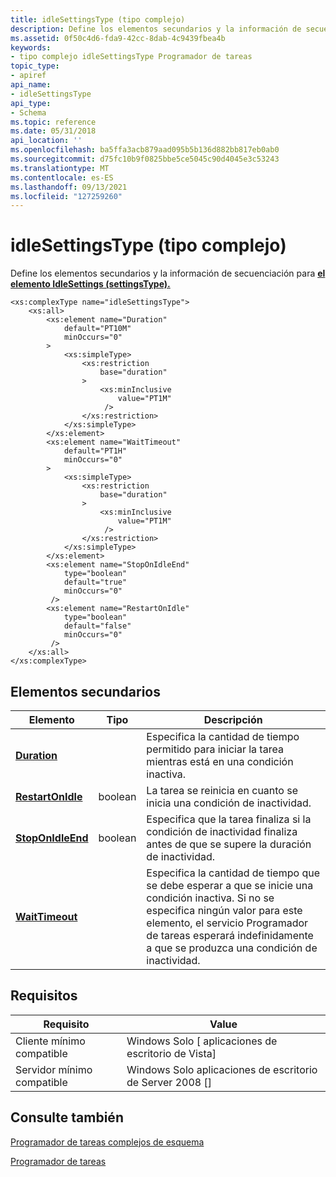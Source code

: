 ```yaml
---
title: idleSettingsType (tipo complejo)
description: Define los elementos secundarios y la información de secuenciación para el elemento IdleSettings (settingsType).
ms.assetid: 0f50c4d6-fda9-42cc-8dab-4c9439fbea4b
keywords:
- tipo complejo idleSettingsType Programador de tareas
topic_type:
- apiref
api_name:
- idleSettingsType
api_type:
- Schema
ms.topic: reference
ms.date: 05/31/2018
api_location: ''
ms.openlocfilehash: ba5ffa3acb879aad095b5b136d882bb817eb0ab0
ms.sourcegitcommit: d75fc10b9f0825bbe5ce5045c90d4045e3c53243
ms.translationtype: MT
ms.contentlocale: es-ES
ms.lasthandoff: 09/13/2021
ms.locfileid: "127259260"
---
```

# <a name="idlesettingstype-complex-type"></a>idleSettingsType (tipo complejo)

Define los elementos secundarios y la información de secuenciación para [**el elemento IdleSettings (settingsType).**](taskschedulerschema-idlesettings-settingstype-element.md)

``` syntax
<xs:complexType name="idleSettingsType">
    <xs:all>
        <xs:element name="Duration"
            default="PT10M"
            minOccurs="0"
        >
            <xs:simpleType>
                <xs:restriction
                    base="duration"
                >
                    <xs:minInclusive
                        value="PT1M"
                     />
                </xs:restriction>
            </xs:simpleType>
        </xs:element>
        <xs:element name="WaitTimeout"
            default="PT1H"
            minOccurs="0"
        >
            <xs:simpleType>
                <xs:restriction
                    base="duration"
                >
                    <xs:minInclusive
                        value="PT1M"
                     />
                </xs:restriction>
            </xs:simpleType>
        </xs:element>
        <xs:element name="StopOnIdleEnd"
            type="boolean"
            default="true"
            minOccurs="0"
         />
        <xs:element name="RestartOnIdle"
            type="boolean"
            default="false"
            minOccurs="0"
         />
    </xs:all>
</xs:complexType>
```

## <a name="child-elements"></a>Elementos secundarios



| Elemento                                                                                  | Tipo    | Descripción                                                                                                                                                                                                       |
|------------------------------------------------------------------------------------------|---------|-------------------------------------------------------------------------------------------------------------------------------------------------------------------------------------------------------------------|
| [**Duration**](taskschedulerschema-duration-idlesettingstype-element.md)                |         | Especifica la cantidad de tiempo permitido para iniciar la tarea mientras está en una condición inactiva.<br/>                                                                                                                     |
| [**RestartOnIdle**](taskschedulerschema-restartonidle-idlesettingstype-element.md)      | boolean | La tarea se reinicia en cuanto se inicia una condición de inactividad.<br/>                                                                                                                                             |
| [**StopOnIdleEnd**](taskschedulerschema-terminateonidleend-idlesettingstype-element.md) | boolean | Especifica que la tarea finaliza si la condición de inactividad finaliza antes de que se supere la duración de inactividad.<br/>                                                                                                 |
| [**WaitTimeout**](taskschedulerschema-waittimeout-idlesettingstype-element.md)          |         | Especifica la cantidad de tiempo que se debe esperar a que se inicie una condición inactiva. Si no se especifica ningún valor para este elemento, el servicio Programador de tareas esperará indefinidamente a que se produzca una condición de inactividad.<br/> |



## <a name="requirements"></a>Requisitos



| Requisito | Value |
|-------------------------------------|------------------------------------------------------|
| Cliente mínimo compatible<br/> | Windows Solo \[ aplicaciones de escritorio de Vista\]<br/>       |
| Servidor mínimo compatible<br/> | Windows Solo aplicaciones de escritorio de Server 2008 \[\]<br/> |



## <a name="see-also"></a>Consulte también

<dl> <dt>

[Programador de tareas complejos de esquema](task-scheduler-schema-complex-types.md)
</dt> <dt>

[Programador de tareas](task-scheduler-start-page.md)
</dt> </dl>

 

 





